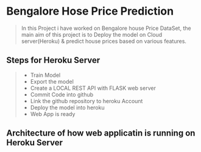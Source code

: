 # Bengalore Hose Price Prediction

> In this Project i have worked on Bengalore house Price DataSet, the main aim of this project is to Deploy the model on Cloud server(Heroku) & predict house prices based on various features.

## Steps  for Heroku Server
>* Train Model
>* Export the model
>* Create a LOCAL REST API with FLASK web server
>* Commit Code into github
>* Link the github repository to heroku Account
>* Deploy the model into heroku
>* Web App is ready

## Architecture of how web applicatin is running on Heroku Server


